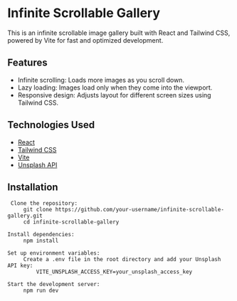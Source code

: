 # Infinite Scrollable Gallery

This is an infinite scrollable image gallery built with React and Tailwind CSS, powered by Vite for fast and optimized development.

## Features

- Infinite scrolling: Loads more images as you scroll down.
- Lazy loading: Images load only when they come into the viewport.
- Responsive design: Adjusts layout for different screen sizes using Tailwind CSS.

## Technologies Used

- [React](https://reactjs.org/)
- [Tailwind CSS](https://tailwindcss.com/)
- [Vite](https://vitejs.dev/)
- [Unsplash API](https://unsplash.com/developers)

## Installation

     Clone the repository:
         git clone https://github.com/your-username/infinite-scrollable-gallery.git
         cd infinite-scrollable-gallery

    Install dependencies:
         npm install

    Set up environment variables:
         Create a .env file in the root directory and add your Unsplash API key:
             VITE_UNSPLASH_ACCESS_KEY=your_unsplash_access_key

    Start the development server:
         npm run dev
